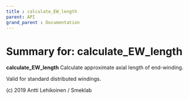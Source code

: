 ```yaml
---
title : calculate_EW_length
parent: API
grand_parent : Documentation
---
```

# Summary for: **calculate_EW_length**

**calculate_EW_length** Calculate approximate axial length of end-winding.

Valid for standard distributed windings.

(c) 2019 Antti Lehikoinen / Smeklab

